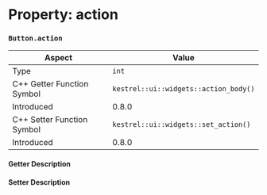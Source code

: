 
# Property: action
### `Button.action`

| Aspect | Value |
| --- | --- |
| Type | `int` |
| C++ Getter Function Symbol | `kestrel::ui::widgets::action_body()` |
| Introduced | 0.8.0 |
| C++ Setter Function Symbol | `kestrel::ui::widgets::set_action()` |
| Introduced | 0.8.0 |

#### Getter Description

#### Setter Description

